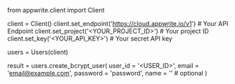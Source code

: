 from appwrite.client import Client

client = Client()
client.set_endpoint('https://cloud.appwrite.io/v1') # Your API Endpoint
client.set_project('<YOUR_PROJECT_ID>') # Your project ID
client.set_key('<YOUR_API_KEY>') # Your secret API key

users = Users(client)

result = users.create_bcrypt_user(
    user_id = '<USER_ID>',
    email = 'email@example.com',
    password = 'password',
    name = '<NAME>' # optional
)
